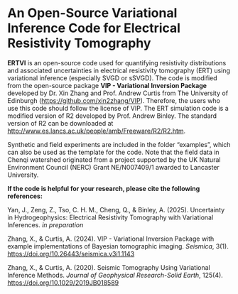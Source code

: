 # An Open-Source Variational Inference Code for Electrical Resistivity Tomography

**ERTVI** is an open-source code used for quantifying resistivity distributions and associated uncertainties in electrical resistivity tomography (ERT) using variational inference (especially SVGD or sSVGD). The code is modified from the open-source
package **VIP - Variational Inversion Package** developed by Dr. Xin Zhang and Prof. Andrew Curtis from The University of Edinburgh (https://github.com/xin2zhang/VIP). Therefore, the users who use this code should follow the license of VIP. The ERT
simulation code is a modified version of R2 developed by Prof. Andrew Binley. The standard version of R2 can be downloaded at http://www.es.lancs.ac.uk/people/amb/Freeware/R2/R2.htm. 

Synthetic and field experiments are included in the folder “examples”, which can also be used as the template for the code. Note that the field data in Chenqi watershed originated from a project supported by the UK Natural Environment Council (NERC)
Grant NE/N007409/1 awarded to Lancaster University.

**If the code is helpful for your research, please cite the following references:**

Yan, J., Zeng, Z., Tso, C. H. M., Cheng, Q., & Binley, A. (2025). Uncertainty in Hydrogeophysics: Electrical Resistivity Tomography with Variational Inferences. *in preparation*

Zhang, X., & Curtis, A. (2024). VIP - Variational Inversion Package with example implementations of Bayesian tomographic imaging. *Seismica*, 3(1). https://doi.org/10.26443/seismica.v3i1.1143

Zhang, X., & Curtis, A. (2020). Seismic Tomography Using Variational Inference Methods. *Journal of Geophysical Research-Solid Earth*, 125(4). https://doi.org/10.1029/2019JB018589
